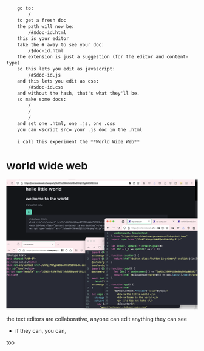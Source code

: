 		go to:
			/
		to get a fresh doc
		the path will now be:
			/#$doc-id.html
		this is your editor
		take the # away to see your doc:
			/$doc-id.html
		the extension is just a suggestion (for the editor and content-type)
		so this lets you edit as javascript:
			/#$doc-id.js
		and this lets you edit as css:
			/#$doc-id.css
		and without the hash, that's what they'll be.
		so make some docs:
			/
			/
			/
		and set one .html, one .js, one .css
		you can <script src= your .js doc in the .html

		i call this experiment the **World Wide Web**

# world wide web

![](.screenshot.png)

the text editors are collaborative, anyone can edit anything they can see

+ if they can, you can,

too
